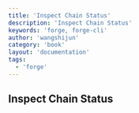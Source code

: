 ```yaml
---
title: 'Inspect Chain Status'
description: 'Inspect Chain Status'
keywords: 'forge, forge-cli'
author: 'wangshijun'
category: 'book'
layout: 'documentation'
tags:
  - 'forge'
---
```


## Inspect Chain Status
